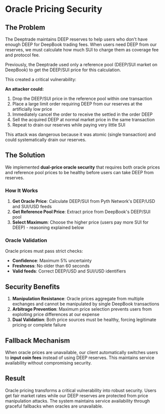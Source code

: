 # Oracle Pricing Security

## The Problem

The Deeptrade maintains DEEP reserves to help users who don't have enough DEEP for DeepBook trading fees. When users need DEEP from our reserves, we must calculate how much SUI to charge them as coverage fee and protocol fee.

Previously, the Deeptrade used only a reference pool (DEEP/SUI market on DeepBook) to get the DEEP/SUI price for this calculation.

This created a critical vulnerability:

**An attacker could:**

1. Drop the DEEP/SUI price in the reference pool within one transaction
2. Place a large limit order requiring DEEP from our reserves at the artificially low price
3. Immediately cancel the order to receive the settled in the order DEEP
4. Sell the acquired DEEP at normal market price in the same transaction
5. Repeat to drain our reserves while paying very little SUI

This attack was dangerous because it was atomic (single transaction) and could systematically drain our reserves.

## The Solution

We implemented **dual-price oracle security** that requires both oracle prices and reference pool prices to be healthy before users can take DEEP from reserves.

### How It Works

1. **Get Oracle Price**: Calculate DEEP/SUI from Pyth Network's DEEP/USD and SUI/USD feeds
2. **Get Reference Pool Price**: Extract price from DeepBook's DEEP/SUI pool
3. **Select Maximum**: Choose the higher price (users pay more SUI for DEEP) - reasoning explained below

### Oracle Validation

Oracle prices must pass strict checks:

- **Confidence**: Maximum 5% uncertainty
- **Freshness**: No older than 60 seconds
- **Valid feeds**: Correct DEEP/USD and SUI/USD identifiers

## Security Benefits

1. **Manipulation Resistance**: Oracle prices aggregate from multiple exchanges and cannot be manipulated by single DeepBook transactions
2. **Arbitrage Prevention**: Maximum price selection prevents users from exploiting price differences at our expense
3. **Dual Validation**: Both price sources must be healthy, forcing legitimate pricing or complete failure

## Fallback Mechanism

When oracle prices are unavailable, our client automatically switches users to **input coin fees** instead of using DEEP reserves. This maintains service availability without compromising security.

## Result

Oracle pricing transforms a critical vulnerability into robust security. Users get fair market rates while our DEEP reserves are protected from price manipulation attacks. The system maintains service availability through graceful fallbacks when oracles are unavailable.
